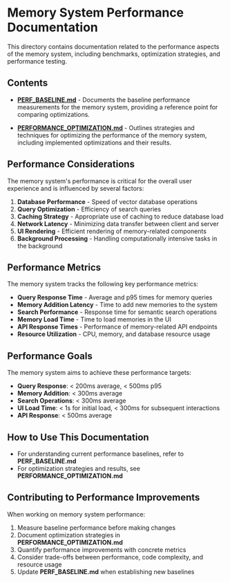 # Memory System Performance Documentation

This directory contains documentation related to the performance aspects of the memory system, including benchmarks, optimization strategies, and performance testing.

## Contents

- [**PERF_BASELINE.md**](./PERF_BASELINE.md) - Documents the baseline performance measurements for the memory system, providing a reference point for comparing optimizations.

- [**PERFORMANCE_OPTIMIZATION.md**](./PERFORMANCE_OPTIMIZATION.md) - Outlines strategies and techniques for optimizing the performance of the memory system, including implemented optimizations and their results.

## Performance Considerations

The memory system's performance is critical for the overall user experience and is influenced by several factors:

1. **Database Performance** - Speed of vector database operations
2. **Query Optimization** - Efficiency of search queries
3. **Caching Strategy** - Appropriate use of caching to reduce database load
4. **Network Latency** - Minimizing data transfer between client and server
5. **UI Rendering** - Efficient rendering of memory-related components
6. **Background Processing** - Handling computationally intensive tasks in the background

## Performance Metrics

The memory system tracks the following key performance metrics:

- **Query Response Time** - Average and p95 times for memory queries
- **Memory Addition Latency** - Time to add new memories to the system
- **Search Performance** - Response time for semantic search operations
- **Memory Load Time** - Time to load memories in the UI
- **API Response Times** - Performance of memory-related API endpoints
- **Resource Utilization** - CPU, memory, and database resource usage

## Performance Goals

The memory system aims to achieve these performance targets:

- **Query Response**: < 200ms average, < 500ms p95
- **Memory Addition**: < 300ms average
- **Search Operations**: < 300ms average
- **UI Load Time**: < 1s for initial load, < 300ms for subsequent interactions
- **API Response**: < 500ms average

## How to Use This Documentation

- For understanding current performance baselines, refer to **PERF_BASELINE.md**
- For optimization strategies and results, see **PERFORMANCE_OPTIMIZATION.md**

## Contributing to Performance Improvements

When working on memory system performance:

1. Measure baseline performance before making changes
2. Document optimization strategies in **PERFORMANCE_OPTIMIZATION.md**
3. Quantify performance improvements with concrete metrics
4. Consider trade-offs between performance, code complexity, and resource usage
5. Update **PERF_BASELINE.md** when establishing new baselines 